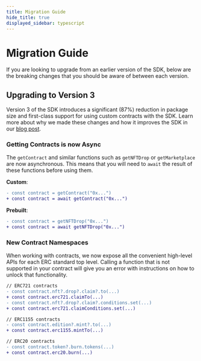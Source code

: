 ```yaml
---
title: Migration Guide
hide_title: true
displayed_sidebar: typescript
---
```


# Migration Guide

If you are looking to upgrade from an earlier version of the SDK, below are the breaking changes that you should be aware of between each version.

## Upgrading to Version 3

Version 3 of the SDK introduces a significant (87%) reduction in package size and first-class support for using custom contracts with the SDK. Learn more about why we made these changes and how it improves the SDK in our [blog post](https://blog.thirdweb.com/sdk-major-update/).

### Getting Contracts is now Async

The `getContract` and similar functions such as `getNFTDrop` or `getMarketplace` are now asynchronous. This means that you will need to `await` the result of these functions before using them.

**Custom**:

```diff
- const contract = getContract("0x...")
+ const contract = await getContract("0x...")
```

**Prebuilt**:

```diff
- const contract = getNFTDrop("0x...")
+ const contract = await getNFTDrop("0x...")
```

### New Contract Namespaces

When working with contracts, we now expose all the convenient high-level APIs for each ERC standard top level.
Calling a function that is not supported in your contract will give you an error with instructions on how to unlock that functionality.

```diff
// ERC721 contracts
- const contract.nft?.drop?.claim?.to(...)
+ const contract.erc721.claimTo(...)
- const contract.nft?.drop?.claim?.conditions.set(...)
+ const contract.erc721.claimConditions.set(...)

// ERC1155 contracts
- const contract.edition?.mint?.to(...)
+ const contract.erc1155.mintTo(...)

// ERC20 contracts
- const contract.token?.burn.tokens(...)
+ const contract.erc20.burn(...)
```

